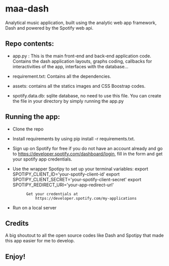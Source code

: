 # maa-dash
Analytical music application, built using the analytic web app framework, Dash and powered by the Spotify web api.

## Repo contents:

- app.py : This is the main front-end and back-end application code. Contains the dash application layouts, graphs coding, callbacks for interactivities of the app, interfaces with the database...

- requirement.txt: Contains all the dependencies. 
- assets: contains all the statics images and CSS Boostrap codes.
- spotify.data.db: sqlite database, no need to use this file. You can create the file in your directory by simply running the app.py



## Running the app:

- Clone the repo
- Install requirements by using pip install -r requirements.txt.
- Sign up on Spotify for free if you do not have an account already and go to https://developer.spotify.com/dashboard/login, fill in the form and get your spotify app credentials.

- Use the wrapper Spotipy to set up your terminal variables:
            export SPOTIPY_CLIENT_ID='your-spotify-client-id'
            export SPOTIPY_CLIENT_SECRET='your-spotify-client-secret'
            export SPOTIPY_REDIRECT_URI='your-app-redirect-url'

            Get your credentials at     
                https://developer.spotify.com/my-applications

- Run on a local server

 
## Credits
A big shoutout to all the open source codes like Dash and Spotipy that made this app easier for me to develop.

## Enjoy!
